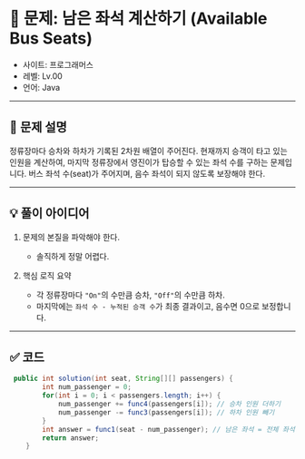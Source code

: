 # 🚌 문제: 남은 좌석 계산하기 (Available Bus Seats)

- 사이트: 프로그래머스
- 레벨: Lv.00
- 언어: Java

---

## 📌 문제 설명

정류장마다 승차와 하차가 기록된 2차원 배열이 주어진다.
현재까지 승객이 타고 있는 인원을 계산하여, 마지막 정류장에서 영진이가 탑승할 수 있는 좌석 수를 구하는 문제입니다.
버스 좌석 수(seat)가 주어지며, 음수 좌석이 되지 않도록 보장해야 한다.

---

## 💡 풀이 아이디어

1. 문제의 본질을 파악해야 한다.
    - 솔직하게 정말 어렵다.

2. 핵심 로직 요약
    - 각 정류장마다 `"On"`의 수만큼 승차, `"Off"`의 수만큼 하차.
    - 마지막에는 `좌석 수 - 누적된 승객 수`가 최종 결과이고, 음수면 0으로 보정합니다.

---

## ✅ 코드

```java
 public int solution(int seat, String[][] passengers) {
        int num_passenger = 0;
        for(int i = 0; i < passengers.length; i++) {
            num_passenger += func4(passengers[i]); // 승차 인원 더하기
            num_passenger -= func3(passengers[i]); // 하차 인원 빼기
        }
        int answer = func1(seat - num_passenger); // 남은 좌석 = 전체 좌석 - 현재 탑승자 수
        return answer;
    }
```
